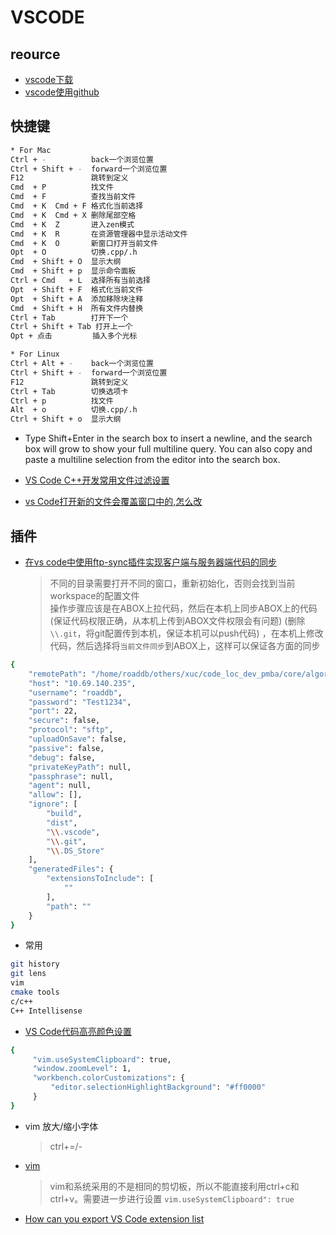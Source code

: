 # VSCODE

## reource

* [vscode下载](https://code.visualstudio.com/Download)
* [vscode使用github](https://code.visualstudio.com/docs/editor/github)

## 快捷键

  ```bash
  * For Mac
  Ctrl + -          back一个浏览位置
  Ctrl + Shift + -  forward一个浏览位置
  F12               跳转到定义
  Cmd  + P          找文件
  Cmd  + F          查找当前文件
  Cmd  + K  Cmd + F 格式化当前选择
  Cmd  + K  Cmd + X 删除尾部空格
  Cmd  + K  Z       进入zen模式
  Cmd  + K  R       在资源管理器中显示活动文件
  Cmd  + K  O       新窗口打开当前文件
  Opt  + O          切换.cpp/.h
  Cmd  + Shift + O  显示大纲
  Cmd  + Shift + p  显示命令面板
  Ctrl + Cmd   + L  选择所有当前选择
  Opt  + Shift + F  格式化当前文件
  Opt  + Shift + A  添加移除块注释
  Cmd  + Shift + H  所有文件内替换
  Ctrl + Tab        打开下一个
  Ctrl + Shift + Tab 打开上一个
  Opt + 点击         插入多个光标

  * For Linux
  Ctrl + Alt + -    back一个浏览位置
  Ctrl + Shift + -  forward一个浏览位置
  F12               跳转到定义
  Ctrl + Tab        切换选项卡
  Ctrl + p          找文件
  Alt  + o          切换.cpp/.h
  Ctrl + Shift + o  显示大纲

  ```

* Type Shift+Enter in the search box to insert a newline, and the search box will grow to show your full multiline query. You can also copy and paste a multiline selection from the editor into the search box.

* [VS Code C++开发常用文件过滤设置](https://blog.csdn.net/caoshiying/article/details/78165066)
* [vs Code打开新的文件会覆盖窗口中的,怎么改](https://segmentfault.com/q/1010000006131199?_ea=1023522)

## 插件

* [在vs code中使用ftp-sync插件实现客户端与服务器端代码的同步](https://blog.csdn.net/dotuian/article/details/51119650)
  > 不同的目录需要打开不同的窗口，重新初始化，否则会找到当前workspace的配置文件  
  > 操作步骤应该是在ABOX上拉代码，然后在本机上同步ABOX上的代码(保证代码权限正确，从本机上传到ABOX文件权限会有问题)
  > (删除`\\.git`，将git配置传到本机，保证本机可以push代码)
  > ，在本机上修改代码，然后选择将`当前文件同步`到ABOX上，这样可以保证各方面的同步
  
```bash
{
    "remotePath": "/home/roaddb/others/xuc/code_loc_dev_pmba/core/algorithm_vehicle_localization",
    "host": "10.69.140.235",
    "username": "roaddb",
    "password": "Test1234",
    "port": 22,
    "secure": false,
    "protocol": "sftp",
    "uploadOnSave": false,
    "passive": false,
    "debug": false,
    "privateKeyPath": null,
    "passphrase": null,
    "agent": null,
    "allow": [],
    "ignore": [
        "build",
        "dist",
        "\\.vscode",
        "\\.git",
        "\\.DS_Store"
    ],
    "generatedFiles": {
        "extensionsToInclude": [
            ""
        ],
        "path": ""
    }
}
```

* 常用

```bash
git history
git lens
vim
cmake tools
c/c++
C++ Intellisense
```

* [VS Code代码高亮颜色设置](https://blog.csdn.net/xuejinglingai/article/details/84937933)

 ```bash
 {
     "vim.useSystemClipboard": true,
     "window.zoomLevel": 1,
     "workbench.colorCustomizations": {
         "editor.selectionHighlightBackground": "#ff0000"
     }
 }
 ```

* vim 放大/缩小字体
  >ctrl+=/-

* [vim](https://blog.csdn.net/kealennieh/article/details/83592751)
  >vim和系统采用的不是相同的剪切板，所以不能直接利用ctrl+c和ctrl+v。需要进一步进行设置
  >`vim.useSystemClipboard": true`

* [How can you export VS Code extension list](https://stackoverflow.com/questions/35773299/how-can-you-export-vs-code-extension-list)